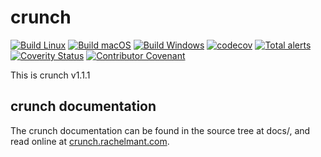 # crunch

[![Build Linux](https://github.com/dragonmux/crunch/actions/workflows/build-linux.yml/badge.svg)](https://github.com/dragonmux/crunch/actions/workflows/build-linux.yml)
[![Build macOS](https://github.com/dragonmux/crunch/actions/workflows/build-macos.yml/badge.svg)](https://github.com/dragonmux/crunch/actions/workflows/build-macos.yml)
[![Build Windows](https://github.com/dragonmux/crunch/actions/workflows/build-windows.yml/badge.svg)](https://github.com/dragonmux/crunch/actions/workflows/build-windows.yml)
[![codecov](https://codecov.io/gh/dragonmux/crunch/branch/main/graph/badge.svg)](https://codecov.io/gh/dragonmux/crunch)
[![Total alerts](https://img.shields.io/lgtm/alerts/g/dragonmux/crunch.svg?logo=lgtm&logoWidth=18)](https://lgtm.com/projects/g/dragonmux/crunch/alerts/)
[![Coverity Status](https://scan.coverity.com/projects/20294/badge.svg)](https://scan.coverity.com/projects/dx-mon-crunch)
[![Contributor Covenant](https://img.shields.io/badge/Contributor%20Covenant-v2.0%20adopted-ff69b4.svg)](code_of_conduct.md)

This is crunch v1.1.1

## crunch documentation

The crunch documentation can be found in the source tree at docs/, and read online at [crunch.rachelmant.com](https://crunch.rachelmant.com/).
